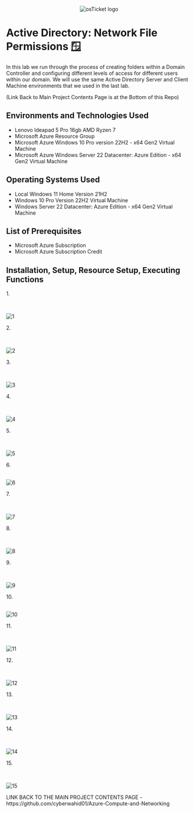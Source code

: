 <p align="center">
<img src="https://i.imgur.com/9JmwJSF.png" alt="osTicket logo"/>
</p>

<h1>Active Directory: Network File Permissions 🪟</h1>
In this lab we run through the process of creating folders within a Domain Controller and configuring different levels of access for different users within our domain. We will use the same Active Directory Server and Client Machine environments that we used in the last lab.

(Link Back to Main Project Contents Page is at the Bottom of this Repo)
<h2>Environments and Technologies Used</h2>

- Lenovo Ideapad 5 Pro 16gb AMD Ryzen 7
- Microsoft Azure Resource Group
- Microsoft Azure Windows 10 Pro version 22H2 - x64 Gen2 Virtual Machine
- Microsoft Azure Windows Server 22 Datacenter: Azure Edition - x64 Gen2 Virtual Machine

<h2>Operating Systems Used </h2>

- Local Windows 11 Home Version 21H2</b>
- Windows 10 Pro Version 22H2 Virtual Machine
- Windows Server 22 Datacenter: Azure Edition - x64 Gen2 Virtual Machine
  
<h2>List of Prerequisites</h2>

- Microsoft Azure Subscription
- Microsoft Azure Subscription Credit 

<h2>Installation, Setup, Resource Setup, Executing Functions</h2>
1. 
</p>
<br />

<p>
<img src="https://i.imgur.com/UacmGY4.png" alt="1"/>
</p>
<p>
2. 
</p>
<br />

<p>
<img src="https://i.imgur.com/QILw8jO.png" alt="2"/>
</p>
<p>
3. 
</p>
<br />

<p>
<img src="https://i.imgur.com/qAZhyms.png" alt="3"/>
</p>
<p>
4. 
</p>
<br />

<p>
<img src="https://i.imgur.com/0n6GKCj.png" alt="4"/>
</p>
<p>
5. 
</p>
<br />

<p>
<img src="https://i.imgur.com/e0PuN70.png" alt="5"/>
</p>
<p>
6. 
</p>
<br />

<img src="https://i.imgur.com/pkVvojs.png" alt="6"/>
</p>
<p>
7. 
</p>
<br />

<p>
<img src="https://i.imgur.com/Bvhvfim.png" alt="7"/>
</p>
<p>
8. 
</p>
<br />

<p>
<img src="https://i.imgur.com/00AvUzZ.png" alt="8"/>
</p>
<p>
9. 
</p>
<br />

<p>
<img src="https://i.imgur.com/EDxJCtY.png" alt="9"/>
</p>
<p>
10. 
</p>
<br />

<img src="https://i.imgur.com/bovmblS.png" alt="10"/>
</p>
<p>
11. 
</p>
<br />

<p>
<img src="https://i.imgur.com/us2wqJk.png" alt="11"/>
</p>
<p>
12. 
</p>
<br />

<p>
<img src="https://i.imgur.com/VXZVUVW.png" alt="12"/>
</p>
<p>
13. 
</p>
<br />

<p>
<img src="https://i.imgur.com/7sKD0on.png" alt="13"/>
</p>
<p>
14. 
</p>
<br />

<p>
<img src="https://i.imgur.com/SeLjAuZ.png" alt="14"/>
</p>
<p>
15. 
</p>
<br />

<p>
<img src="https://i.imgur.com/0qhM7Fd.png" alt="15"/>
</p>
<p>
LINK BACK TO THE MAIN PROJECT CONTENTS PAGE - https://github.com/cyberwahid01/Azure-Compute-and-Networking
